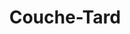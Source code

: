 ---
title: "Couche-Tard"
url: /terrebonne/couche-tard-boulevard-des-seigneurs/
shop: Lebensmittel
---